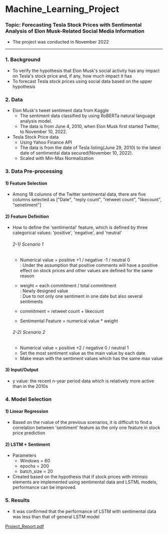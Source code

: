 # Machine_Learning_Project

### Topic: Forecasting Tesla Stock Prices with Sentimental Analysis of Elon Musk-Related Social Media Information

* The project was conducted in November 2022
-------------------------------------------------------------------------------
### 1. Background
- To verify the hypothesis that Elon Musk's social activity has any impact on Tesla's stock price and, if any, how much impact it has 
- To forecast Tesla stock prices using social data based on the upper hypothesis

### 2. Data
- Elon Musk's tweet sentiment data from Kaggle
  * The sentiment data classified by using RoBERTa natural language analysis model.
  * The data is from June 4, 2010, when Elon Musk first started Twitter, to November 10, 2022.
- Tesla Stock Price data
  * Using Yahoo Finance API
  * The data is from the date of Tesla listing(June 29, 2010) to the latest date of sentimental data secured(November 10, 2022).
  * Scaled with Min-Max Normalization

### 3. Data Pre-processing
   #### 1) Feature Selection
   - Among 18 columns of the Twitter sentimental data, there are five columns selected as ["Date", "reply count", "retweet count", "likecount", "senetiment"]
  
   #### 2) Feature Definition
   - How to define the 'sentimental' feature, which is defined by three categorical values: 'positive', 'negative', and 'neutral'

      ###### 2-1) Scenario 1
      - Numerical value = positive +1 / negative -1 / neutral 0
        </br>: Under the assumption that positive comments will have a positive effect on stock prices and other values are defined for the same reason

      - weight = each commitment / total commitment
        </br>: Newly designed value
        </br>: Due to not only one sentiment in one date but also several sentiments
        
      - commitment = retweet count + likecount
      - Sentimental Feature = numerical value * weight
       
      
      ###### 2-2) Scenario 2
     - Numerical value = positive +2 / negative 0 / neutral 1
     - Set the most sentiment value as the main value by each date
     - Make mean with the sentiment values which has the same max value
       
  #### 3) Input/Output
  - y value: the recent n-year period data which is relatively more active than in the 2010s

### 4. Model Selection
  #### 1) Linear Regression
  - Based on the rvalue of the previous scenarios, it is difficult to find a correlation between 'sentiment' feature as the only one feature in stock price prediction
  #### 2) LSTM + Sentiment
  - Parameters
    * Windows = 60
    * epochs = 200
    * batch_size = 20
  - Created based on the hypothesis that if stock prices with intrinsic elements are implemented using sentimental data and LSTML models, performance can be improved.

### 5. Results
- It was confirmed that the performance of LSTM with sentimental data was less than that of general LSTM model



[Project_Report.pdf](https://github.com/hyeonnjii/Machine_Learning_Project/files/12562346/Project_Report.pdf)
